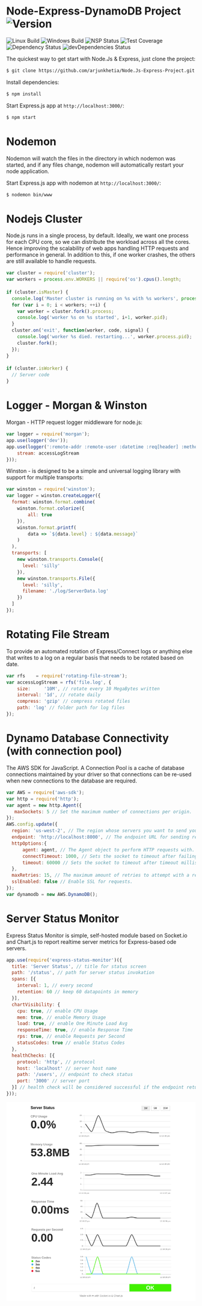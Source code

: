 # Node-Express-DynamoDB Project   ![Version][version-image]

![Linux Build][linuxbuild-image]
![Windows Build][windowsbuild-image]
![NSP Status][nspstatus-image]
![Test Coverage][coverage-image]
![Dependency Status][dependency-image]
![devDependencies Status][devdependency-image]

The quickest way to get start with Node.Js & Express, just clone the project:

```bash
$ git clone https://github.com/arjunkhetia/Node.Js-Express-Project.git
```

Install dependencies:

```bash
$ npm install
```

Start Express.js app at `http://localhost:3000/`:

```bash
$ npm start
```

# Nodemon

Nodemon will watch the files in the directory in which nodemon was started, and if any files change, nodemon will automatically restart your node application.

Start Express.js app with nodemon at `http://localhost:3000/`:

```bash
$ nodemon bin/www
```

# Nodejs Cluster

Node.js runs in a single process, by default. Ideally, we want one process for each CPU core, so we can distribute the workload across all the cores. Hence improving the scalability of web apps handling HTTP requests and performance in general. In addition to this, if one worker crashes, the others are still available to handle requests.

```js
var cluster = require('cluster');
var workers = process.env.WORKERS || require('os').cpus().length;

if (cluster.isMaster) {
  console.log('Master cluster is running on %s with %s workers', process.pid, workers);
  for (var i = 0; i < workers; ++i) {
    var worker = cluster.fork().process;
    console.log('worker %s on %s started', i+1, worker.pid);
  }
  cluster.on('exit', function(worker, code, signal) {
    console.log('worker %s died. restarting...', worker.process.pid);
    cluster.fork();
  });
}

if (cluster.isWorker) {
  // Server code
}
```

# Logger - Morgan & Winston

Morgan - HTTP request logger middleware for node.js:

```js
var logger = require('morgan');
app.use(logger('dev'));
app.use(logger(':remote-addr :remote-user :datetime :req[header] :method :url HTTP/:http-version :status :res[content-length] :res[header] :response-time[digits] :referrer :user-agent', {
    stream: accessLogStream
}));
```

Winston - is designed to be a simple and universal logging library with support for multiple transports:

```js
var winston = require('winston');
var logger = winston.createLogger({
  format: winston.format.combine(
    winston.format.colorize({
        all: true
    }),
    winston.format.printf(
        data => `${data.level} : ${data.message}`
    )
  ),
  transports: [
    new winston.transports.Console({
      level: 'silly'
    }),
    new winston.transports.File({
      level: 'silly',
      filename: './log/ServerData.log'
    })
  ]
});
```

# Rotating File Stream

To provide an automated rotation of Express/Connect logs or anything else that writes to a log on a regular basis that needs to be rotated based on date.

```js
var rfs    = require('rotating-file-stream');
var accessLogStream = rfs('file.log', {
    size:     '10M', // rotate every 10 MegaBytes written
    interval: '1d', // rotate daily
    compress: 'gzip' // compress rotated files
    path: 'log' // folder path for log files
});
```

# Dynamo Database Connectivity (with connection pool)

The AWS SDK for JavaScript. A Connection Pool is a cache of database connections maintained by your driver so that connections can be re-used when new connections to the database are required.

```js
var AWS = require('aws-sdk');
var http = require('http');
var agent = new http.Agent({
   maxSockets: 5 // Set the maximum number of connections per origin.
});
AWS.config.update({
  region: 'us-west-2', // The region whose servers you want to send your requests to by default.
  endpoint: 'http://localhost:8000', // The endpoint URL for sending requests to.
  httpOptions:{
      agent: agent, // The Agent object to perform HTTP requests with.
      connectTimeout: 1000, // Sets the socket to timeout after failing to establish a connection with the server after connectTimeout milliseconds.
      timeout: 60000 // Sets the socket to timeout after timeout milliseconds of inactivity on the socket. (Default: 120000)
  },
  maxRetries: 15, // The maximum amount of retries to attempt with a request.
  sslEnabled: false // Enable SSL for requests.
});
var dynamodb = new AWS.DynamoDB();
```

# Server Status Monitor

Express Status Monitor is simple, self-hosted module based on Socket.io and Chart.js to report realtime server metrics for Express-based ode servers.

```js
app.use(require('express-status-monitor')({
  title: 'Server Status', // title for status screen
  path: '/status', // path for server status invokation
  spans: [{
    interval: 1, // every second
    retention: 60 // keep 60 datapoints in memory
  }],
  chartVisibility: {
    cpu: true, // enable CPU Usage
    mem: true, // enable Memory Usage
    load: true, // enable One Minute Load Avg
    responseTime: true, // enable Response Time
    rps: true, // enable Requests per Second
    statusCodes: true // enable Status Codes
  },
  healthChecks: [{
    protocol: 'http', // protocol
    host: 'localhost' // server host name
    path: '/users', // endpoint to check status
    port: '3000' // server port
  }] // health check will be considered successful if the endpoint returns a 200 status code
}));
```

![Monitoring Page](https://github.com/arjunkhetia/Node.Js-Express-DynamoDB-Project/blob/master/public/status-monitor.png "Monitoring Page")

[version-image]: https://img.shields.io/badge/Version-1.0.0-orange.svg
[linuxbuild-image]: https://img.shields.io/badge/Linux-passing-brightgreen.svg
[windowsbuild-image]: https://img.shields.io/badge/Windows-passing-brightgreen.svg
[nspstatus-image]: https://img.shields.io/badge/nsp-no_known_vulns-blue.svg
[coverage-image]: https://img.shields.io/coveralls/expressjs/express/master.svg
[dependency-image]: https://img.shields.io/badge/dependencies-up_to_date-brightgreen.svg
[devdependency-image]: https://img.shields.io/badge/devdependencies-up_to_date-yellow.svg

